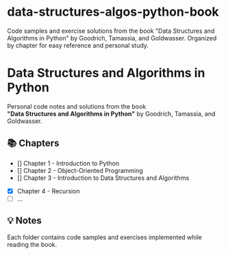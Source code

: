 # data-structures-algos-python-book
Code samples and exercise solutions from the book "Data Structures and Algorithms in Python" by Goodrich, Tamassia, and Goldwasser. Organized by chapter for easy reference and personal study.
# Data Structures and Algorithms in Python

Personal code notes and solutions from the book  
**"Data Structures and Algorithms in Python"** by Goodrich, Tamassia, and Goldwasser.

## 📚 Chapters
- [] Chapter 1 - Introduction to Python
- [] Chapter 2 - Object-Oriented Programming
- [] Chapter 3 - Introduction to Data Structures and Algorithms
- [x] Chapter 4 - Recursion
- [ ] ...

## 💡 Notes
Each folder contains code samples and exercises implemented while reading the book.

